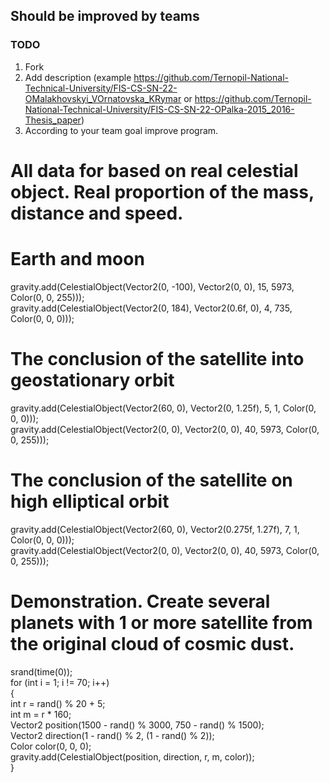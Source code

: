 ## Should be improved by teams
### TODO
1. Fork
2. Add description (example https://github.com/Ternopil-National-Technical-University/FIS-CS-SN-22-OMalakhovskyi_VOrnatovska_KRymar or https://github.com/Ternopil-National-Technical-University/FIS-CS-SN-22-OPalka-2015_2016-Thesis_paper)
3. According to your team goal improve program.
<h1>All data for based on real celestial object. Real proportion of the mass, distance and speed.</h1>

<h1>Earth and moon</h1>
gravity.add(CelestialObject(Vector2(0, -100), Vector2(0, 0), 15, 5973, Color(0, 0, 255)));<br>
gravity.add(CelestialObject(Vector2(0, 184), Vector2(0.6f, 0), 4, 735, Color(0, 0, 0)));

<h1>The conclusion of the satellite into geostationary orbit</h1>
gravity.add(CelestialObject(Vector2(60, 0), Vector2(0, 1.25f), 5, 1, Color(0, 0, 0)));<br>
gravity.add(CelestialObject(Vector2(0, 0), Vector2(0, 0), 40, 5973, Color(0, 0, 255)));

<h1>The conclusion of the satellite on high elliptical orbit</h1>
gravity.add(CelestialObject(Vector2(60, 0), Vector2(0.275f, 1.27f), 7, 1, Color(0, 0, 0)));<br>
gravity.add(CelestialObject(Vector2(0, 0), Vector2(0, 0), 40, 5973, Color(0, 0, 255)));

<h1>Demonstration. Create several planets with 1 or more satellite from the original cloud of cosmic dust.</h1>
srand(time(0));<br>
for (int i = 1; i != 70; i++)<br>
{<br>
	int r = rand() % 20 + 5;<br>
	int m = r * 160;<br>
	Vector2 position(1500 - rand() % 3000, 750 - rand() % 1500);<br>
	Vector2 direction(1 - rand() % 2, (1 - rand() % 2));<br>
	Color color(0, 0, 0);<br>
	gravity.add(CelestialObject(position, direction, r, m, color));<br>
}
